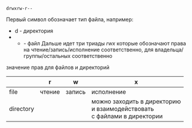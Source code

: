 ```linux
drwxrw-r--
```
Первый символ обозначает тип файла, например:
- d - директория
- - \- файл
Дальше идет три триады _rwx_ которые обозначают права на чтение/запись/исполнение соответственно, для владельца/группы/остальных соответственно

значение прав для файлов и директорий

|  | r | w | x |
| ---- | ---- | ---- | ---- |
| file | чтение | запись | исполнение |
| directory |  |  | можно заходить в директорию<br>и взаимодействовать<br>с файлами в директории |

